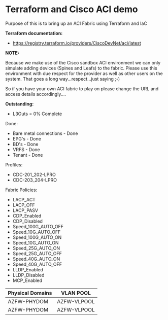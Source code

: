 # Terraform and Cisco ACI demo
Purpose of this is to bring up an ACI Fabric using Terraform and IaC

**Terraform documentation:**
 - https://registry.terraform.io/providers/CiscoDevNet/aci/latest

**NOTE:**

Because we make use of the Cisco sandbox ACI environment we can only simulate adding devices (Spines and Leafs) to the fabric.
Please use this environment with due respect for the provider as well as other users on the system. That goes a long way...respect...just saying ;-)

So if you have your own ACI fabric to play on please change the URL and access details accordingly....

**Outstanding:**
- L3Outs = 0% Complete

Done:
- Bare metal connections - Done
- EPG's - Done
- BD's - Done
- VRFS - Done
- Tenant - Done

Profiles:
- CDC-201_202-LPRO
- CDC-203_204-LPRO

Fabric Policies:
- LACP_ACT
- LACP_OFF
- LACP_PASV
- CDP_Enabled
- CDP_Disabled
- Speed_100G_AUTO_OFF
- Speed_10G_AUTO_OFF
- Speed_100G_AUTO_ON
- Speed_10G_AUTO_ON
- Speed_25G_AUTO_ON
- Speed_25G_AUTO_OFF
- Speed_40G_AUTO_ON
- Speed_40G_AUTO_OFF
- LLDP_Enabled
- LLDP_Disabled
- MCP_Enabled

Physical Domains|	VLAN POOL
------------|----------------
AZFW-PHYDOM	| AZFW-VLPOOL
AZFW-PHYDOM	| AZFW-VLPOOL
